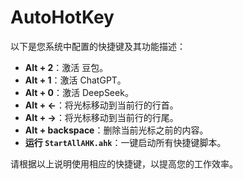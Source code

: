 # AutoHotKey

以下是您系统中配置的快捷键及其功能描述：

- **Alt + 2**：激活 豆包。
- **Alt + 1**：激活 ChatGPT。
- **Alt + 0**：激活 DeepSeek。
- **Alt + ←**：将光标移动到当前行的行首。
- **Alt + →**：将光标移动到当前行的行尾。
- **Alt + backspace**：删除当前光标之前的内容。
- **运行 `StartAllAHK.ahk`**：一键启动所有快捷键脚本。

请根据以上说明使用相应的快捷键，以提高您的工作效率。
